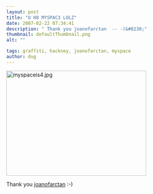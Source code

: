 ```yaml
---
layout: post
title: "U H8 MYSPAC3 LOLZ"
date: 2007-02-22 07:34:41
description: " Thank you joanofarctan  -- -)&#8230;"
thumbnail: defaultThumbnail.png
alt: ""

tags: graffiti, hackney, joanofarctan, myspace
author: dug
---
```


<p><a href="http://www.donkeyontheedge.com/i/myspaceis4.jpg"><img alt="myspaceis4.jpg" src="http://www.donkeyontheedge.com/i/myspaceis4-thumb.jpg" width="370" height="277" /></a></p>

<p>Thank you <a title="U H8 MYSPAC3 LOLZ on Flickr - Photo Sharing!" href="http://www.flickr.com/photos/kontent/388492119/">joanofarctan</a> :-)</p>
